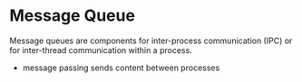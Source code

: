 # Message Queue
Message queues are components for inter-process communication (IPC) or for inter-thread communication within a process.
- message passing sends content between processes
